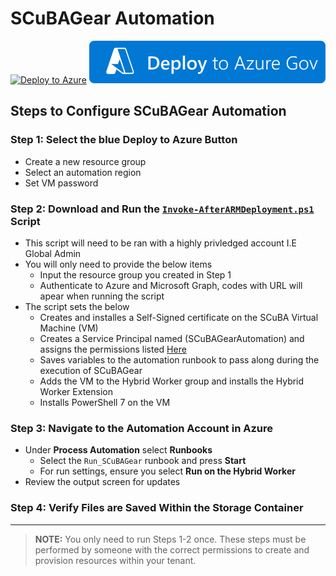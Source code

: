 # SCuBAGear Automation
[![Deploy to Azure](https://aka.ms/deploytoazurebutton)](https://portal.azure.com/#create/Microsoft.Template/uri/https%3A%2F%2Fraw.githubusercontent.com%2Fpickax1%2FSCuBAGear_Automation%2Fmain%2FDeploy.json)
[![Deploy To Azure US Gov](https://raw.githubusercontent.com/Azure/azure-quickstart-templates/master/1-CONTRIBUTION-GUIDE/images/deploytoazuregov.svg?sanitize=true)](https://portal.azure.us/#create/Microsoft.Template/uri/https%3A%2F%2Fraw.githubusercontent.com%2Fpickax1%2FSCuBAGear_Automation%2Fmain%2FDeploy.json)

## Steps to Configure SCuBAGear Automation

### Step 1: Select the blue Deploy to Azure Button
- Create a new resource group
- Select an automation region
- Set VM password

### Step 2: Download and Run the [`Invoke-AfterARMDeployment.ps1`](https://raw.githubusercontent.com/Pickax1/SCuBAGear_Automation/main/Invoke-AfterARMDeployment.ps1) Script
- This script will need to be ran with a highly privledged account I.E Global Admin
- You will only need to provide the below items
    - Input the resource group you created in Step 1
    - Authenticate to Azure and Microsoft Graph, codes with URL will apear when running the script
- The script sets the below
    - Creates and installes a Self-Signed certificate on the SCuBA Virtual Machine (VM)
    - Creates a Service Principal named (SCuBAGearAutomation) and assigns the permissions listed [Here](https://cisagov.github.io/ScubaGear/docs/prerequisites/noninteractive.html)
    - Saves variables to the automation runbook to pass along during the execution of SCuBAGear
    - Adds the VM to the Hybrid Worker group and installs the Hybrid Worker Extension
    - Installs PowerShell 7 on the VM

### Step 3: Navigate to the Automation Account in Azure
- Under **Process Automation** select **Runbooks**
  - Select the `Run_SCuBAGear` runbook and press **Start**
  - For run settings, ensure you select **Run on the Hybrid Worker**
- Review the output screen for updates

### Step 4: Verify Files are Saved Within the Storage Container

---

> **NOTE:** You only need to run Steps 1-2 once. These steps must be performed by someone with the correct permissions to create and provision resources within your tenant.
